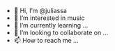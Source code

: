 - 👋 Hi, I’m @juliassa
- 👀 I’m interested in music
- 🌱 I’m currently learning ...
- 💞️ I’m looking to collaborate on ...
- 📫 How to reach me ...

<!---
juliassa/juliassa is a ✨ special ✨ repository because its `README.md` (this file) appears on your GitHub profile.
You can click the Preview link to take a look at your changes.
--->
